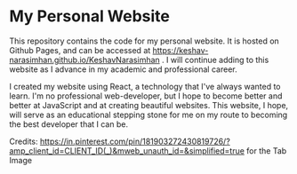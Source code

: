 # My Personal Website

This repository contains the code for my personal website. It is hosted on Github Pages, and can be accessed at https://keshav-narasimhan.github.io/KeshavNarasimhan . I will continue adding to this website as I advance in my academic and professional career. 

I created my website using React, a technology that I've always wanted to learn. I'm no professional web-developer, but I hope to become better and better at JavaScript and at creating beautiful websites. This website, I hope, will serve as an educational stepping stone for me on my route to becoming the best developer that I can be. 

Credits: https://in.pinterest.com/pin/181903272430819726/?amp_client_id=CLIENT_ID(_)&mweb_unauth_id=&simplified=true for the Tab Image

